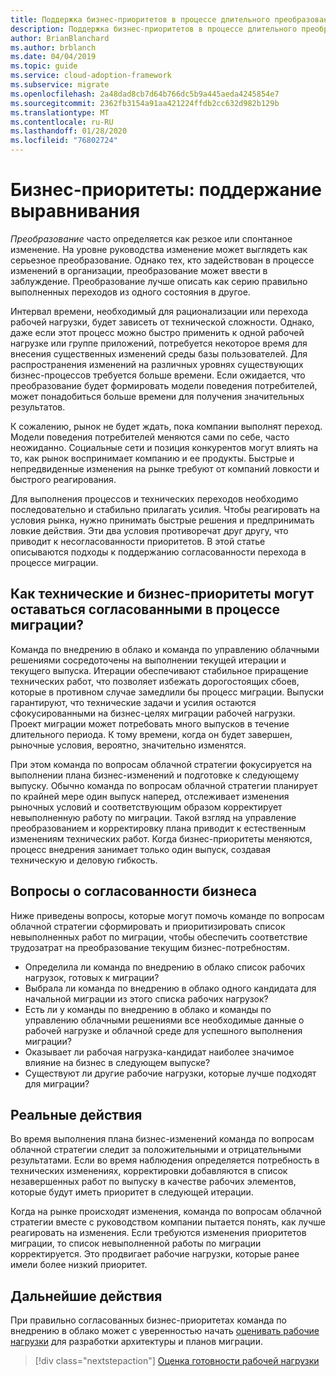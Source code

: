 ```yaml
---
title: Поддержка бизнес-приоритетов в процессе длительного преобразования
description: Поддержка бизнес-приоритетов в процессе длительного преобразования.
author: BrianBlanchard
ms.author: brblanch
ms.date: 04/04/2019
ms.topic: guide
ms.service: cloud-adoption-framework
ms.subservice: migrate
ms.openlocfilehash: 2a48dad8cb7d64b766dc5b9a445aeda4245854e7
ms.sourcegitcommit: 2362fb3154a91aa421224ffdb2cc632d982b129b
ms.translationtype: MT
ms.contentlocale: ru-RU
ms.lasthandoff: 01/28/2020
ms.locfileid: "76802724"
---
```

# <a name="business-priorities-maintaining-alignment"></a>Бизнес-приоритеты: поддержание выравнивания

*Преобразование* часто определяется как резкое или спонтанное изменение. На уровне руководства изменение может выглядеть как серьезное преобразование. Однако тех, кто задействован в процессе изменений в организации, преобразование может ввести в заблуждение. Преобразование лучше описать как серию правильно выполненных переходов из одного состояния в другое.

Интервал времени, необходимый для рационализации или перехода рабочей нагрузки, будет зависеть от технической сложности. Однако, даже если этот процесс можно быстро применить к одной рабочей нагрузке или группе приложений, потребуется некоторое время для внесения существенных изменений среды базы пользователей. Для распространения изменений на различных уровнях существующих бизнес-процессов требуется больше времени. Если ожидается, что преобразование будет формировать модели поведения потребителей, может понадобиться больше времени для получения значительных результатов.

К сожалению, рынок не будет ждать, пока компании выполнят переход. Модели поведения потребителей меняются сами по себе, часто неожиданно. Социальные сети и позиция конкурентов могут влиять на то, как рынок воспринимает компанию и ее продукты. Быстрые и непредвиденные изменения на рынке требуют от компаний ловкости и быстрого реагирования.

Для выполнения процессов и технических переходов необходимо последовательно и стабильно прилагать усилия. Чтобы реагировать на условия рынка, нужно принимать быстрые решения и предпринимать ловкие действия. Эти два условия противоречат друг другу, что приводит к несогласованности приоритетов. В этой статье описываются подходы к поддержанию согласованности перехода в процессе миграции.

<!-- markdownlint-disable MD026 -->

## <a name="how-can-business-and-technical-priorities-stay-aligned-during-a-migration"></a>Как технические и бизнес-приоритеты могут оставаться согласованными в процессе миграции?

Команда по внедрению в облако и команда по управлению облачными решениями сосредоточены на выполнении текущей итерации и текущего выпуска. Итерации обеспечивают стабильное приращение технических работ, что позволяет избежать дорогостоящих сбоев, которые в противном случае замедлили бы процесс миграции. Выпуски гарантируют, что технические задачи и усилия остаются сфокусированными на бизнес-целях миграции рабочей нагрузки. Проект миграции может потребовать много выпусков в течение длительного периода. К тому времени, когда он будет завершен, рыночные условия, вероятно, значительно изменятся.

При этом команда по вопросам облачной стратегии фокусируется на выполнении плана бизнес-изменений и подготовке к следующему выпуску. Обычно команда по вопросам облачной стратегии планирует по крайней мере один выпуск наперед, отслеживает изменения рыночных условий и соответствующим образом корректирует невыполненную работу по миграции. Такой взгляд на управление преобразованием и корректировку плана приводит к естественным изменениям технических работ. Когда бизнес-приоритеты меняются, процесс внедрения занимает только один выпуск, создавая техническую и деловую гибкость.

## <a name="business-alignment-questions"></a>Вопросы о согласованности бизнеса

Ниже приведены вопросы, которые могут помочь команде по вопросам облачной стратегии сформировать и приоритизировать список невыполненных работ по миграции, чтобы обеспечить соответствие трудозатрат на преобразование текущим бизнес-потребностям.

- Определила ли команда по внедрению в облако список рабочих нагрузок, готовых к миграции?
- Выбрала ли команда по внедрению в облако одного кандидата для начальной миграции из этого списка рабочих нагрузок?
- Есть ли у команды по внедрению в облако и команды по управлению облачными решениями все необходимые данные о рабочей нагрузке и облачной среде для успешного выполнения миграции?
- Оказывает ли рабочая нагрузка-кандидат наиболее значимое влияние на бизнес в следующем выпуске?
- Существуют ли другие рабочие нагрузки, которые лучше подходят для миграции?

## <a name="tangible-actions"></a>Реальные действия

Во время выполнения плана бизнес-изменений команда по вопросам облачной стратегии следит за положительными и отрицательными результатами. Если во время наблюдения определяется потребность в технических изменениях, корректировки добавляются в список незавершенных работ по выпуску в качестве рабочих элементов, которые будут иметь приоритет в следующей итерации.

Когда на рынке происходят изменения, команда по вопросам облачной стратегии вместе с руководством компании пытается понять, как лучше реагировать на изменения. Если требуются изменения приоритетов миграции, то список невыполненной работы по миграции корректируется. Это продвигает рабочие нагрузки, которые ранее имели более низкий приоритет.

## <a name="next-steps"></a>Дальнейшие действия

При правильно согласованных бизнес-приоритетах команда по внедрению в облако может с уверенностью начать [оценивать рабочие нагрузки](./evaluate.md) для разработки архитектуры и планов миграции.

> [!div class="nextstepaction"]
> [Оценка готовности рабочей нагрузки](./evaluate.md)
